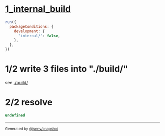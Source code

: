 # [1_internal_build](../../development_condition.test.mjs#L41)

```js
run({
  packageConditions: {
    development: {
      "internal/": false,
    },
  },
})
```

# 1/2 write 3 files into "./build/"

see [./build/](./build/)

# 2/2 resolve

```js
undefined
```

---

<sub>
  Generated by <a href="https://github.com/jsenv/core/tree/main/packages/independent/snapshot">@jsenv/snapshot</a>
</sub>
